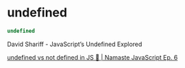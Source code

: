 # undefined

```jsx
undefined
```

[](https://web.archive.org/web/20200622180912/http://davidshariff.com/blog/javascripts-undefined-explored/)

David Shariff - JavaScript’s Undefined Explored

[undefined vs not defined in JS 🤔 | Namaste JavaScript Ep. 6](https://youtu.be/B7iF6G3EyIk)
